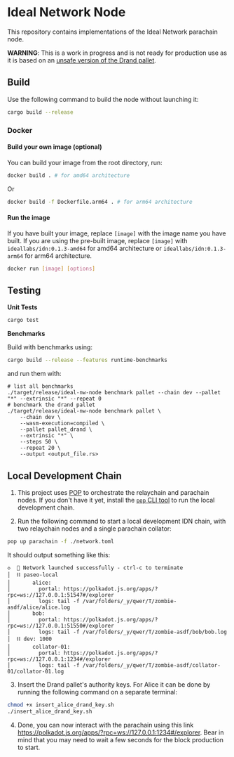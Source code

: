 # Ideal Network Node

This repository contains implementations of the Ideal Network parachain node.

**WARNING**: This is a work in progress and is not ready for production use as it is based on an [unsafe version of the Drand pallet](https://github.com/ideal-lab5/idn-sdk/blob/7ea5ef08cf138cb571304f21bb389fbdcd05bd41/pallets/drand/docs/how_it_works.md#assumption-and-limitations).

## Build

Use the following command to build the node without launching it:

```sh
cargo build --release
```

### Docker

#### Build your own image (optional)

You can build your image from the root directory, run:

```sh
docker build . # for amd64 architecture
```

Or

```sh
docker build -f Dockerfile.arm64 . # for arm64 architecture
```

#### Run the image

If you have built your image, replace `[image]` with the image name you have built.
If you are using the pre-built image, replace `[image]` with `ideallabs/idn:0.1.3-amd64` for amd64 architecture or `ideallabs/idn:0.1.3-arm64` for arm64 architecture.

```sh
docker run [image] [options]
```

## Testing

**Unit Tests**

```sh
cargo test
```

**Benchmarks**

Build with benchmarks using:

```sh
cargo build --release --features runtime-benchmarks
```

and run them with:

```
# list all benchmarks
./target/release/ideal-nw-node benchmark pallet --chain dev --pallet "*" --extrinsic "*" --repeat 0
# benchmark the drand pallet
./target/release/ideal-nw-node benchmark pallet \
    --chain dev \
    --wasm-execution=compiled \
    --pallet pallet_drand \
    --extrinsic "*" \
    --steps 50 \
    --repeat 20 \
    --output <output_file.rs>
```

## Local Development Chain

1. This project uses [POP](https://onpop.io/) to orchestrate the relaychain and parachain nodes.
   If you don't have it yet, install the [`pop` CLI tool](https://learn.onpop.io/v/cli/installing-pop-cli) to run the local development chain.

2. Run the following command to start a local development IDN chain, with two relaychain nodes and a single parachain collator:

```sh
pop up parachain -f ./network.toml
```

It should output something like this:

```
◇  🚀 Network launched successfully - ctrl-c to terminate
│  ⛓️ paseo-local
│       alice:
│         portal: https://polkadot.js.org/apps/?rpc=ws://127.0.0.1:51547#/explorer
│         logs: tail -f /var/folders/_y/qwer/T/zombie-asdf/alice/alice.log
│       bob:
│         portal: https://polkadot.js.org/apps/?rpc=ws://127.0.0.1:51550#/explorer
│         logs: tail -f /var/folders/_y/qwer/T/zombie-asdf/bob/bob.log
│  ⛓️ dev: 1000
│       collator-01:
│         portal: https://polkadot.js.org/apps/?rpc=ws://127.0.0.1:1234#/explorer
│         logs: tail -f /var/folders/_y/qwer/T/zombie-asdf/collator-01/collator-01.log
```

3. Insert the Drand pallet's authority keys. For Alice it can be done by running the following command on a separate terminal:

```sh
chmod +x insert_alice_drand_key.sh
./insert_alice_drand_key.sh
```

4. Done, you can now interact with the parachain using this link https://polkadot.js.org/apps/?rpc=ws://127.0.0.1:1234#/explorer.
Bear in mind that you may need to wait a few seconds for the block production to start.
